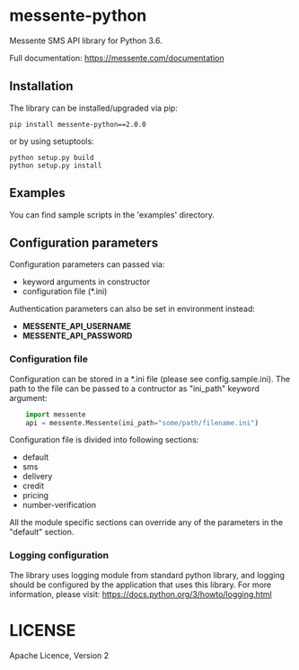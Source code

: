 # messente-python

Messente SMS API library for Python 3.6.

Full documentation: <https://messente.com/documentation>

## Installation

The library can be installed/upgraded via pip:

```
pip install messente-python==2.0.0
```

or by using setuptools:

```
python setup.py build
python setup.py install
```

## Examples

You can find sample scripts in the 'examples' directory.

## Configuration parameters

Configuration parameters can passed via:
- keyword arguments in constructor
- configuration file (*.ini)

Authentication parameters can also be set in environment instead:
- **MESSENTE_API_USERNAME**
- **MESSENTE_API_PASSWORD**

### Configuration file

Configuration can be stored in a *.ini file (please see config.sample.ini).
The path to the file can be passed to a contructor as "ini_path" keyword argument:

```python
    import messente
    api = messente.Messente(ini_path="some/path/filename.ini")
```

Configuration file is divided into following sections:
- default
- sms
- delivery
- credit
- pricing
- number-verification

All the module specific sections can override any of
the parameters in the "default" section.


### Logging configuration

The library uses logging module from standard python library, and
logging should be configured by the application that uses this library.
For more information, please visit:
https://docs.python.org/3/howto/logging.html

# LICENSE

Apache Licence, Version 2
